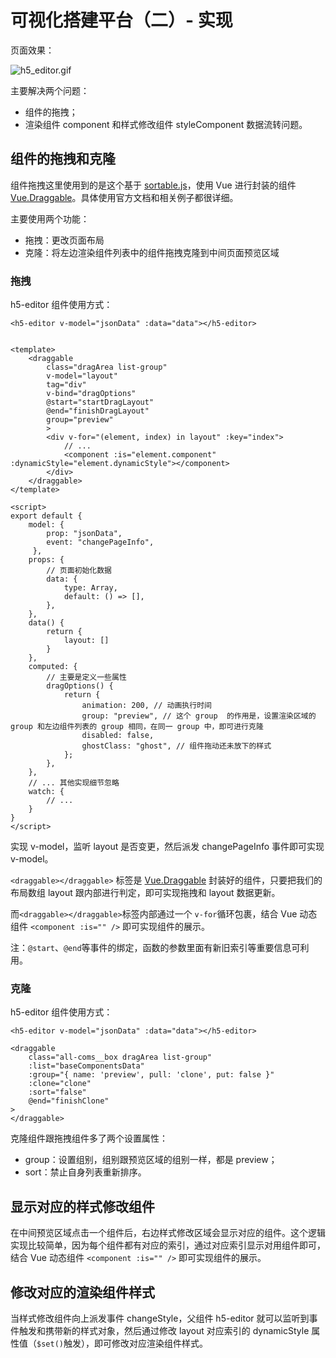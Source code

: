 # 可视化搭建平台（二）- 实现

页面效果：

![h5_editor.gif](https://i.loli.net/2021/03/28/eZxB8cI6DSN25ly.gif)

主要解决两个问题：

- 组件的拖拽；
- 渲染组件 component 和样式修改组件 styleComponent 数据流转问题。

## 组件的拖拽和克隆

组件拖拽这里使用到的是这个基于 [sortable.js](https://github.com/SortableJS/Sortable)，使用 Vue 进行封装的组件 [Vue.Draggable](https://github.com/SortableJS/Vue.Draggable)。具体使用官方文档和相关例子都很详细。

主要使用两个功能：

- 拖拽：更改页面布局
- 克隆：将左边渲染组件列表中的组件拖拽克隆到中间页面预览区域

### 拖拽

h5-editor 组件使用方式：

```vue
<h5-editor v-model="jsonData" :data="data"></h5-editor>
```

```vue

<template>
    <draggable
        class="dragArea list-group"
        v-model="layout"
        tag="div"
        v-bind="dragOptions"
        @start="startDragLayout"
        @end="finishDragLayout"
        group="preview"
        >
        <div v-for="(element, index) in layout" :key="index">
    		// ...
            <component :is="element.component" :dynamicStyle="element.dynamicStyle"></component>
    	</div>   
    </draggable>
</template>

<script>
export default {
    model: {
        prop: "jsonData",
        event: "changePageInfo",
     },
    props: {
        // 页面初始化数据
        data: {
            type: Array,
            default: () => [],
        },
    },
	data() {
        return {
            layout: []   
        }
    },
    computed: {
        // 主要是定义一些属性
        dragOptions() {
            return {
                animation: 200, // 动画执行时间
                group: "preview", // 这个 group  的作用是，设置渲染区域的 group 和左边组件列表的 group 相同，在同一 group 中，即可进行克隆
                disabled: false,
                ghostClass: "ghost", // 组件拖动还未放下的样式
            };
        },
    },
    // ... 其他实现细节忽略
    watch: {
        // ...
    }
}
</script>

```

实现 v-model，监听 layout 是否变更，然后派发 changePageInfo 事件即可实现 v-model。

`<draggable></draggable>` 标签是 [Vue.Draggable](https://github.com/SortableJS/Vue.Draggable) 封装好的组件，只要把我们的布局数组 layout 跟内部进行判定，即可实现拖拽和 layout 数据更新。

而`<draggable></draggable>`标签内部通过一个 `v-for`循环包裹，结合 Vue 动态组件 `<component :is="" />` 即可实现组件的展示。 

注：`@start`、`@end`等事件的绑定，函数的参数里面有新旧索引等重要信息可利用。

### 克隆

h5-editor 组件使用方式：

```vue
<h5-editor v-model="jsonData" :data="data"></h5-editor>
```

```vue
<draggable
    class="all-coms__box dragArea list-group"
    :list="baseComponentsData"
    :group="{ name: 'preview', pull: 'clone', put: false }"
    :clone="clone"
    :sort="false"
    @end="finishClone"
>
</draggable>
```

克隆组件跟拖拽组件多了两个设置属性：

- group：设置组别，组别跟预览区域的组别一样，都是 preview；
- sort：禁止自身列表重新排序。

## 显示对应的样式修改组件

在中间预览区域点击一个组件后，右边样式修改区域会显示对应的组件。这个逻辑实现比较简单，因为每个组件都有对应的索引，通过对应索引显示对用组件即可，结合 Vue 动态组件 `<component :is="" />` 即可实现组件的展示。 

## 修改对应的渲染组件样式

当样式修改组件向上派发事件 changeStyle，父组件 h5-editor 就可以监听到事件触发和携带新的样式对象，然后通过修改 layout 对应索引的 dynamicStyle 属性值（`$set()`触发），即可修改对应渲染组件样式。